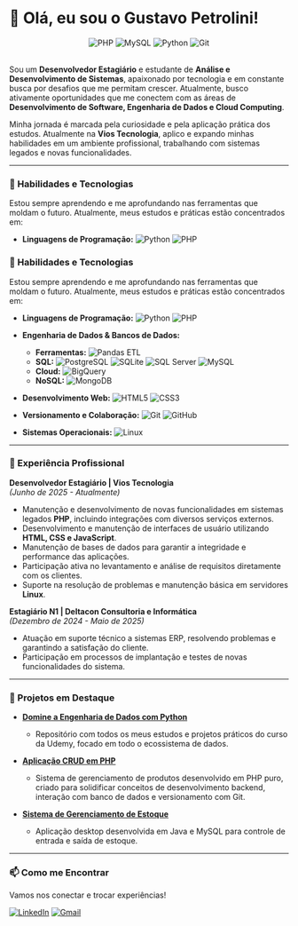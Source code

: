 # 👋 Olá, eu sou o Gustavo Petrolini!

<div align="center">
  <img src="https://img.shields.io/badge/PHP-777BB4?style=for-the-badge&logo=php&logoColor=white" alt="PHP"/>
  <img src="https://img.shields.io/badge/MySQL-005C84?style=for-the-badge&logo=mysql&logoColor=white" alt="MySQL"/>
  <img src="https://img.shields.io/badge/Python-3776AB?style=for-the-badge&logo=python&logoColor=white" alt="Python"/>
  <img src="https://img.shields.io/badge/GIT-F05032?style=for-the-badge&logo=git&logoColor=white" alt="Git"/>
</div>

<br>

Sou um **Desenvolvedor Estagiário** e estudante de **Análise e Desenvolvimento de Sistemas**, apaixonado por tecnologia e em constante busca por desafios que me permitam crescer. Atualmente, busco ativamente oportunidades que me conectem com as áreas de **Desenvolvimento de Software, Engenharia de Dados e Cloud Computing**.

Minha jornada é marcada pela curiosidade e pela aplicação prática dos estudos. Atualmente na **Vios Tecnologia**, aplico e expando minhas habilidades em um ambiente profissional, trabalhando com sistemas legados e novas funcionalidades.

---

### 🚀 Habilidades e Tecnologias

Estou sempre aprendendo e me aprofundando nas ferramentas que moldam o futuro. Atualmente, meus estudos e práticas estão concentrados em:

* **Linguagens de Programação:**
    ![Python](https://img.shields.io/badge/Python-3776AB?style=for-the-badge&logo=python&logoColor=white)
    ![PHP](https://img.shields.io/badge/PHP-777BB4?style=for-the-badge&logo=php&logoColor=white)

### 🚀 Habilidades e Tecnologias

Estou sempre aprendendo e me aprofundando nas ferramentas que moldam o futuro. Atualmente, meus estudos e práticas estão concentrados em:

* **Linguagens de Programação:**
    <img src="https://img.shields.io/badge/Python-3776AB?style=for-the-badge&logo=python&logoColor=white" alt="Python"/>
    <img src="https://img.shields.io/badge/PHP-777BB4?style=for-the-badge&logo=php&logoColor=white" alt="PHP"/>

* **Engenharia de Dados & Bancos de Dados:**
    * **Ferramentas:** <img src="https://img.shields.io/badge/Pandas-150458?style=for-the-badge&logo=pandas&logoColor=white" alt="Pandas"/> ETL
    * **SQL:** <img src="https://img.shields.io/badge/PostgreSQL-316192?style=for-the-badge&logo=postgresql&logoColor=white" alt="PostgreSQL"/>
        <img src="https://img.shields.io/badge/SQLite-07405E?style=for-the-badge&logo=sqlite&logoColor=white" alt="SQLite"/>
        <img src="https://img.shields.io/badge/Microsoft%20SQL%20Server-CC2927?style=for-the-badge&logo=microsoftsqlserver&logoColor=white" alt="SQL Server"/>
        <img src="https://img.shields.io/badge/MySQL-005C84?style=for-the-badge&logo=mysql&logoColor=white" alt="MySQL"/>
    * **Cloud:**
        <img src="https://img.shields.io/badge/Google%20BigQuery-4285F4?style=for-the-badge&logo=googlebigquery&logoColor=white" alt="BigQuery"/>
    * **NoSQL:**
        <img src="https://img.shields.io/badge/MongoDB-4EA94B?style=for-the-badge&logo=mongodb&logoColor=white" alt="MongoDB"/>

* **Desenvolvimento Web:**
    <img src="https://img.shields.io/badge/HTML5-E34F26?style=for-the-badge&logo=html5&logoColor=white" alt="HTML5"/>
    <img src="https://img.shields.io/badge/CSS3-1572B6?style=for-the-badge&logo=css3&logoColor=white" alt="CSS3"/>

* **Versionamento e Colaboração:**
    <img src="https://img.shields.io/badge/GIT-F05032?style=for-the-badge&logo=git&logoColor=white" alt="Git"/>
    <img src="https://img.shields.io/badge/GitHub-181717?style=for-the-badge&logo=github&logoColor=white" alt="GitHub"/>

* **Sistemas Operacionais:**
    <img src="https://img.shields.io/badge/Linux-FCC624?style=for-the-badge&logo=linux&logoColor=black" alt="Linux"/>

---

### 💼 Experiência Profissional

**Desenvolvedor Estagiário | Vios Tecnologia** <br>
*(Junho de 2025 - Atualmente)*
* Manutenção e desenvolvimento de novas funcionalidades em sistemas legados **PHP**, incluindo integrações com diversos serviços externos.
* Desenvolvimento e manutenção de interfaces de usuário utilizando **HTML, CSS e JavaScript**.
* Manutenção de bases de dados para garantir a integridade e performance das aplicações.
* Participação ativa no levantamento e análise de requisitos diretamente com os clientes.
* Suporte na resolução de problemas e manutenção básica em servidores **Linux**.

**Estagiário N1 | Deltacon Consultoria e Informática** <br>
*(Dezembro de 2024 - Maio de 2025)*
* Atuação em suporte técnico a sistemas ERP, resolvendo problemas e garantindo a satisfação do cliente.
* Participação em processos de implantação e testes de novas funcionalidades do sistema.

---

### 📂 Projetos em Destaque

* **[Domine a Engenharia de Dados com Python](https://github.com/GPetrolini/Data-Engineer-With-Python)**
    * Repositório com todos os meus estudos e projetos práticos do curso da Udemy, focado em todo o ecossistema de dados.

* **[Aplicação CRUD em PHP](https://github.com/GPetrolini/ItensGamer-CRUD-PHP)**
    * Sistema de gerenciamento de produtos desenvolvido em PHP puro, criado para solidificar conceitos de desenvolvimento backend, interação com banco de dados e versionamento com Git.

* **[Sistema de Gerenciamento de Estoque](https://github.com/GPetrolini/Stock-Management-System)**
    * Aplicação desktop desenvolvida em Java e MySQL para controle de entrada e saída de estoque.

---

### 📫 Como me Encontrar

Vamos nos conectar e trocar experiências!

<a href="https://www.linkedin.com/in/gustavo-petrolini-885080213/" target="_blank"><img src="https://img.shields.io/badge/LinkedIn-0077B5?style=for-the-badge&logo=linkedin&logoColor=white" alt="LinkedIn"></a>
<a href="mailto:guspetrolini@gmail.com"><img src="https://img.shields.io/badge/Gmail-D14836?style=for-the-badge&logo=gmail&logoColor=white" alt="Gmail"></a>
